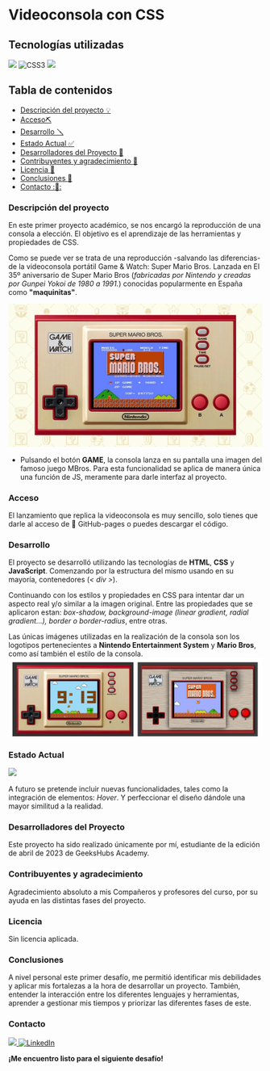 # Videoconsola con CSS


## Tecnologías utilizadas

<img src="https://img.shields.io/badge/HTML%205-F13D0D?style=for-the-badge&logo=html5&logoColor=white" style="max-width: 100%;"> 
<img src="https://camo.githubusercontent.com/e6b67b27998fca3bccf4c0ee479fc8f9de09d91f389cccfbe6cb1e29c10cfbd7/68747470733a2f2f696d672e736869656c64732e696f2f62616467652f637373332d2532333135373242362e7376673f7374796c653d666f722d7468652d6261646765266c6f676f3d63737333266c6f676f436f6c6f723d7768697465" alt="CSS3" style="max-width: 100%;">
<img src="https://camo.githubusercontent.com/ecd0d6fc3da2be7f3a92b0a5bb2d8a5ed5a97fba21dc59ae638caa548d79d88d/68747470733a2f2f696d672e736869656c64732e696f2f62616467652f6a61766173636970742d4546443831443f7374796c653d666f722d7468652d6261646765266c6f676f3d6a617661736372697074266c6f676f436f6c6f723d626c61636b" data-canonical-src="https://img.shields.io/badge/javascript-EFD81D?style=for-the-badge&amp;logo=javascript&amp;logoColor=black" style="max-width: 100%;">

## Tabla de contenidos

- [Descripción del proyecto :bulb:](#Descripción-del-proyecto)
- [Acceso⛏️](#Acceso)
- [Desarrollo 🪛](#Desarrollo)
- [Estado Actual :white_check_mark:](#Estado)
- [Desarrolladores del Proyecto :raising_hand:](#Desarrolladores-del-Proyecto)
- [Contribuyentes y agradecimiento :clap:](#Contribuyentes-y-agradecimiento.)
- [Licencia :vertical_traffic_light:](#Licencia)
- [Conclusiones :tada:](#Conclusiones)
- [Contacto ::calling::](#Contacto)



### Descripción del proyecto

En este primer proyecto académico, se nos encargó la reproducción de una consola a elección. El objetivo es el aprendizaje de las herramientas y propiedades de CSS.

Como se puede ver se trata de una reproducción -salvando las diferencias- de la videoconsola portátil Game & Watch: Super Mario Bros. Lanzada en El 35º aniversario de Super Mario Bros (_fabricadas por Nintendo y creadas por Gunpei Yokoi de 1980 a 1991._) conocidas popularmente en España como **"maquinitas"**.

![image](/img/readmeimagen1.webp)

- Pulsando el botón **GAME**, la consola lanza en su pantalla una imagen del famoso juego MBros. Para esta funcionalidad se aplica de manera única una función de JS, meramente para darle interfaz al proyecto.

### Acceso

El lanzamiento que replica la videoconsola es muy sencillo, solo tienes que darle al acceso de :rocket: GitHub-pages o puedes descargar el código.

### Desarrollo

El proyecto se desarrolló utilizando las tecnologías de **HTML**, **CSS** y **JavaScript**. Comenzando por la estructura del mismo usando en su mayoría, contenedores (_< div >_). 

Continuando con los estilos y propiedades en CSS para intentar dar un aspecto real y/o similar a la imagen original. Entre las propiedades que se aplicaron estan:  _box-shadow, background-image (linear gradient, radial gradient...), border o border-radius_, entre otras. 

Las únicas imágenes utilizadas en la realización de la consola son los logotipos pertenecientes a **Nintendo Entertainment System** y **Mario Bros**, como así también el estilo de la consola.
![image](/img/comparacion.png)

### Estado Actual

<img src="https://img.shields.io/badge/FINALIZADO-GREEN?style=for-the-badge&label=ESTADO
">

A futuro se pretende incluir nuevas funcionalidades, tales como la integración de elementos: _Hover_. Y perfeccionar el diseño dándole una mayor similitud a la realidad.

### Desarrolladores del Proyecto

Este proyecto ha sido realizado únicamente por mí, estudiante de la edición de abril de 2023 de GeeksHubs Academy.

### Contribuyentes y agradecimiento

Agradecimiento absoluto a mis Compañeros y profesores del curso, por su ayuda en las distintas fases del proyecto.

### Licencia

Sin licencia aplicada.

### Conclusiones 

A nivel personal este primer desafío, me permitió identificar mis debilidades y aplicar mis fortalezas a la hora de desarrollar un proyecto. También, entender la interacción entre los diferentes lenguajes y herramientas, aprender a gestionar mis tiempos y priorizar las diferentes fases de este. 

### Contacto
<a href = "mailto:gonllat@gmail.com"><img src="https://img.shields.io/badge/Gmail-C6362C?style=for-the-badge&logo=gmail&logoColor=white" target="_blank"> [![LinkedIn](https://img.shields.io/badge/-LinkedIn-%230077B5?style=for-the-badge&logo=linkedin&logoColor=white)](https://www.linkedin.com/in/gonzalo-llatser-acuña-6b206a1ba)


**¡Me encuentro listo para el siguiente desafío!**
